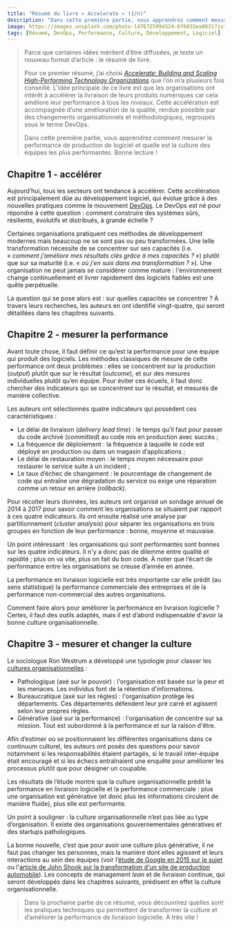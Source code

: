 ```yaml
---
title: "Résumé du livre « Accelerate » (1/n)"
description: "Dans cette première partie, vous apprendrez comment mesurer la performance de production de logiciel et quelle est la culture des équipes les plus performantes. Bonne lecture !"
image: https://images.unsplash.com/photo-1476725994324-6f6833ea0631?ixlib=rb-1.2.1&ixid=eyJhcHBfaWQiOjEyMDd9&auto=format&fit=crop&w=1200&q=80
tags: [Résumé, DevOps, Performance, Culture, Développement, Logiciel]
---
```


> Parce que certaines idées méritent d’être diffusées, je teste un nouveau format d’article : le résumé de livre.
>
> Pour ce premier résumé, j’ai choisi _[Accelerate: Building and Scaling High-Performing Technology Organizations](https://itrevolution.com/book/accelerate/)_ que l’on m’a plusieurs fois conseillé. L’idée principale de ce livre est que les organisations ont intérêt à accélérer la livraison de leurs produits numériques car cela améliore leur performance à tous les niveaux. Cette accélération est accompagnée d’une amélioration de la qualité, rendue possible par des changements organisationnels et méthodologiques, regroupés sous le terme DevOps.
>
> Dans cette première partie, vous apprendrez comment mesurer la performance de production de logiciel et quelle est la culture des équipes les plus performantes. Bonne lecture !

## Chapitre 1 - accélérer

Aujourd’hui, tous les secteurs ont tendance à accélérer. Cette accélération est principalement dûe au développement logiciel, qui évolue grâce à des nouvelles pratiques comme le mouvement  [DevOps](https://fr.wikipedia.org/wiki/Devops). Le DevOps est né pour répondre à cette question : comment construire des systèmes sûrs, résilients, évolutifs et distribués, à grande échelle ?

Certaines organisations pratiquent ces méthodes de développement modernes mais beaucoup ne se sont pas ou peu transformées. Une telle transformation nécessite de se concentrer sur ses capacités (i.e. « _comment j'améliore mes résultats clés grâce à mes capacités ?_ ») plutôt que sur sa maturité (i.e. « _où j'en suis dans ma transformation ?_ »). Une organisation ne peut jamais se considérer comme mature : l'environnement change continuellement et livrer rapidement des logiciels fiables est une quête perpétuelle.

La question qui se pose alors est : sur quelles capacités se concentrer ? À travers leurs recherches, les auteurs en ont identifié vingt-quatre, qui seront détaillées dans les chapitres suivants.


## Chapitre 2 - mesurer la performance

Avant toute chose, il faut définir ce qu’est la performance pour une équipe qui produit des logiciels. Les méthodes classiques de mesure de cette performance ont deux problèmes : elles se concentrent sur la production (_output_) plutôt que sur le résultat (_outcome_), et sur des mesures individuelles plutôt qu’en équipe. Pour éviter ces écueils, il faut donc chercher des indicateurs qui se concentrent sur le résultat, et mesurés de manière collective.

Les auteurs ont sélectionnés quatre indicateurs qui possèdent ces caractéristiques :

* Le délai de livraison (_delivery lead time_) : le temps qu’il faut pour passer du code archivé (_committed_) au code mis en production avec succès ;
* La fréquence de déploiement : la fréquence à laquelle le code est déployé en production ou dans un magasin d’applications ;
* Le délai de restauration moyen : le temps moyen nécessaire pour restaurer le service suite à un incident ;
* Le taux d’échec de changement : le pourcentage de changement de code qui entraîne une dégradation du service ou exige une réparation comme un retour en arrière (_rollback_).

Pour récolter leurs données, les auteurs ont organisé un sondage annuel de 2014 à 2017 pour savoir comment les organisations se situaient par rapport à ces quatre indicateurs. Ils ont ensuite réalisé une analyse par partitionnement (_cluster analysis_) pour séparer les organisations en trois groupes en fonction de leur performance : bonne, moyenne et mauvaise.

Un point intéressant : les organisations qui sont performantes sont bonnes sur les quatre indicateurs. Il n'y a donc pas de dilemme entre qualité et rapidité ; plus on va vite, plus on fait du bon code. À noter que l’écart de performance entre les organisations se creuse d’année en année.

La performance en livraison logicielle est très importante car elle prédit (au sens statistique) la performance commerciale des entreprises et de la performance non-commercial des autres organisations.

Comment faire alors pour améliorer la performance en livraison logicielle ? Certes, il faut des outils adaptés, mais il est d’abord indispensable d'avoir la bonne culture organisationnelle.


## Chapitre 3 - mesurer et changer la culture

Le sociologue Ron Westrum a développé une typologie pour classer les [cultures organisationnelles](https://qualitysafety.bmj.com/content/13/suppl_2/ii22.short) :

* Pathologique (axé sur le pouvoir) : l'organisation est basée sur la peur et les menaces. Les individus font de la rétention d'informations.
* Bureaucratique (axé sur les règles) : l'organisation protège les départements. Ces départements défendent leur pré carré et agissent selon leur propres règles.
* Générative (axé sur la performance) : l'organisation de concentre sur sa mission. Tout est subordonné à la performance et sur la raison d'être.

Afin d’estimer où se positionnaient les différentes organisations dans ce continuum culturel, les auteurs ont posés des questions pour savoir notamment si les responsabilités étaient partagés, si le travail inter-équipe était encouragé et si les échecs entraînaient une enquête pour améliorer les processus plutôt que pour désigner un coupable.

Les résultats de l’étude montre que la culture organisationnelle prédit la performance en livraison logicielle et la performance commerciale : plus une organisation est générative (et donc plus les informations circulent de manière fluide), plus elle est performante.

Un point à souligner : la culture organisationnelle n’est pas liée au type d’organisation. Il existe des organisations gouvernementales génératives et des startups pathologiques.

La bonne nouvelle, c’est que pour avoir une culture plus générative, il ne faut pas changer les personnes, mais la manière dont elles agissent et leurs interactions au sein des équipes (voir l’[étude de Google en 2015 sur le sujet](https://rework.withgoogle.com/guides/understanding-team-effectiveness/steps/identify-dynamics-of-effective-teams/) ou l'[article de John Shook sur la transformation d'un site de production automobile](https://www.lean.org/Search/Documents/35.pdf)). Les concepts de management _lean_ et de livraison continue, qui seront développés dans les chapitres suivants, prédisent en effet la culture organisationnelle.

> Dans la prochaine partie de ce résumé, vous découvrirez quelles sont les pratiques techniques qui permettent de transformer la culture et d’améliorer la performance de livraison logicielle. À très vite !
